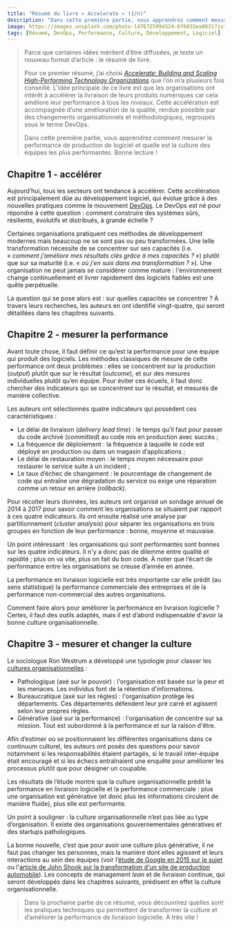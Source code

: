 ```yaml
---
title: "Résumé du livre « Accelerate » (1/n)"
description: "Dans cette première partie, vous apprendrez comment mesurer la performance de production de logiciel et quelle est la culture des équipes les plus performantes. Bonne lecture !"
image: https://images.unsplash.com/photo-1476725994324-6f6833ea0631?ixlib=rb-1.2.1&ixid=eyJhcHBfaWQiOjEyMDd9&auto=format&fit=crop&w=1200&q=80
tags: [Résumé, DevOps, Performance, Culture, Développement, Logiciel]
---
```


> Parce que certaines idées méritent d’être diffusées, je teste un nouveau format d’article : le résumé de livre.
>
> Pour ce premier résumé, j’ai choisi _[Accelerate: Building and Scaling High-Performing Technology Organizations](https://itrevolution.com/book/accelerate/)_ que l’on m’a plusieurs fois conseillé. L’idée principale de ce livre est que les organisations ont intérêt à accélérer la livraison de leurs produits numériques car cela améliore leur performance à tous les niveaux. Cette accélération est accompagnée d’une amélioration de la qualité, rendue possible par des changements organisationnels et méthodologiques, regroupés sous le terme DevOps.
>
> Dans cette première partie, vous apprendrez comment mesurer la performance de production de logiciel et quelle est la culture des équipes les plus performantes. Bonne lecture !

## Chapitre 1 - accélérer

Aujourd’hui, tous les secteurs ont tendance à accélérer. Cette accélération est principalement dûe au développement logiciel, qui évolue grâce à des nouvelles pratiques comme le mouvement  [DevOps](https://fr.wikipedia.org/wiki/Devops). Le DevOps est né pour répondre à cette question : comment construire des systèmes sûrs, résilients, évolutifs et distribués, à grande échelle ?

Certaines organisations pratiquent ces méthodes de développement modernes mais beaucoup ne se sont pas ou peu transformées. Une telle transformation nécessite de se concentrer sur ses capacités (i.e. « _comment j'améliore mes résultats clés grâce à mes capacités ?_ ») plutôt que sur sa maturité (i.e. « _où j'en suis dans ma transformation ?_ »). Une organisation ne peut jamais se considérer comme mature : l'environnement change continuellement et livrer rapidement des logiciels fiables est une quête perpétuelle.

La question qui se pose alors est : sur quelles capacités se concentrer ? À travers leurs recherches, les auteurs en ont identifié vingt-quatre, qui seront détaillées dans les chapitres suivants.


## Chapitre 2 - mesurer la performance

Avant toute chose, il faut définir ce qu’est la performance pour une équipe qui produit des logiciels. Les méthodes classiques de mesure de cette performance ont deux problèmes : elles se concentrent sur la production (_output_) plutôt que sur le résultat (_outcome_), et sur des mesures individuelles plutôt qu’en équipe. Pour éviter ces écueils, il faut donc chercher des indicateurs qui se concentrent sur le résultat, et mesurés de manière collective.

Les auteurs ont sélectionnés quatre indicateurs qui possèdent ces caractéristiques :

* Le délai de livraison (_delivery lead time_) : le temps qu’il faut pour passer du code archivé (_committed_) au code mis en production avec succès ;
* La fréquence de déploiement : la fréquence à laquelle le code est déployé en production ou dans un magasin d’applications ;
* Le délai de restauration moyen : le temps moyen nécessaire pour restaurer le service suite à un incident ;
* Le taux d’échec de changement : le pourcentage de changement de code qui entraîne une dégradation du service ou exige une réparation comme un retour en arrière (_rollback_).

Pour récolter leurs données, les auteurs ont organisé un sondage annuel de 2014 à 2017 pour savoir comment les organisations se situaient par rapport à ces quatre indicateurs. Ils ont ensuite réalisé une analyse par partitionnement (_cluster analysis_) pour séparer les organisations en trois groupes en fonction de leur performance : bonne, moyenne et mauvaise.

Un point intéressant : les organisations qui sont performantes sont bonnes sur les quatre indicateurs. Il n'y a donc pas de dilemme entre qualité et rapidité ; plus on va vite, plus on fait du bon code. À noter que l’écart de performance entre les organisations se creuse d’année en année.

La performance en livraison logicielle est très importante car elle prédit (au sens statistique) la performance commerciale des entreprises et de la performance non-commercial des autres organisations.

Comment faire alors pour améliorer la performance en livraison logicielle ? Certes, il faut des outils adaptés, mais il est d’abord indispensable d'avoir la bonne culture organisationnelle.


## Chapitre 3 - mesurer et changer la culture

Le sociologue Ron Westrum a développé une typologie pour classer les [cultures organisationnelles](https://qualitysafety.bmj.com/content/13/suppl_2/ii22.short) :

* Pathologique (axé sur le pouvoir) : l'organisation est basée sur la peur et les menaces. Les individus font de la rétention d'informations.
* Bureaucratique (axé sur les règles) : l'organisation protège les départements. Ces départements défendent leur pré carré et agissent selon leur propres règles.
* Générative (axé sur la performance) : l'organisation de concentre sur sa mission. Tout est subordonné à la performance et sur la raison d'être.

Afin d’estimer où se positionnaient les différentes organisations dans ce continuum culturel, les auteurs ont posés des questions pour savoir notamment si les responsabilités étaient partagés, si le travail inter-équipe était encouragé et si les échecs entraînaient une enquête pour améliorer les processus plutôt que pour désigner un coupable.

Les résultats de l’étude montre que la culture organisationnelle prédit la performance en livraison logicielle et la performance commerciale : plus une organisation est générative (et donc plus les informations circulent de manière fluide), plus elle est performante.

Un point à souligner : la culture organisationnelle n’est pas liée au type d’organisation. Il existe des organisations gouvernementales génératives et des startups pathologiques.

La bonne nouvelle, c’est que pour avoir une culture plus générative, il ne faut pas changer les personnes, mais la manière dont elles agissent et leurs interactions au sein des équipes (voir l’[étude de Google en 2015 sur le sujet](https://rework.withgoogle.com/guides/understanding-team-effectiveness/steps/identify-dynamics-of-effective-teams/) ou l'[article de John Shook sur la transformation d'un site de production automobile](https://www.lean.org/Search/Documents/35.pdf)). Les concepts de management _lean_ et de livraison continue, qui seront développés dans les chapitres suivants, prédisent en effet la culture organisationnelle.

> Dans la prochaine partie de ce résumé, vous découvrirez quelles sont les pratiques techniques qui permettent de transformer la culture et d’améliorer la performance de livraison logicielle. À très vite !
